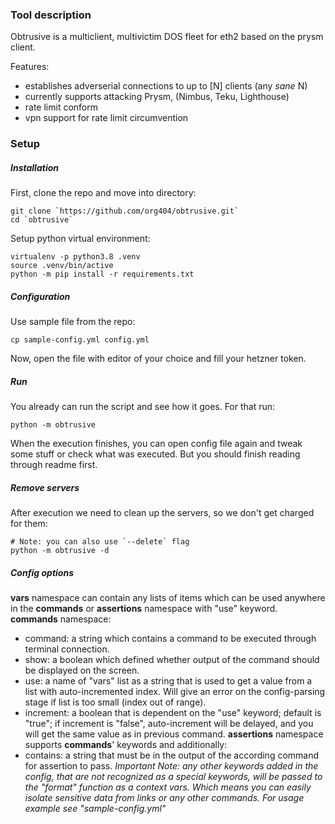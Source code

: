 ### Tool description
Obtrusive is a multiclient, multivictim DOS fleet for eth2 based on the prysm client.  
  
Features:
* establishes adverserial connections to up to [N] clients (any *sane* N)
* currently supports attacking Prysm, (Nimbus, Teku, Lighthouse)
* rate limit conform
* vpn support for rate limit circumvention

### Setup

##### Installation
First, clone the repo and move into directory:
```
git clone `https://github.com/org404/obtrusive.git`
cd `obtrusive`
```
Setup python virtual environment:
```
virtualenv -p python3.8 .venv
source .venv/bin/active
python -m pip install -r requirements.txt
```

##### Configuration
Use sample file from the repo:
```
cp sample-config.yml config.yml
```
Now, open the file with editor of your choice and fill your hetzner token.

##### Run
You already can run the script and see how it goes. For that run:
```
python -m obtrusive
```
When the execution finishes, you can open config file again and tweak some stuff or check what was executed.
But you should finish reading through readme first.

##### Remove servers
After execution we need to clean up the servers, so we don't get charged for them:
```
# Note: you can also use `--delete` flag
python -m obtrusive -d
```

##### Config options
**vars** namespace can contain any lists of items which can be used anywhere in the **commands** or **assertions** namespace with "use" keyword.  
**commands** namespace:
* command: a string which contains a command to be executed through terminal connection.
* show: a boolean which defined whether output of the command should be displayed on the screen.
* use: a name of "vars" list as a string that is used to get a value from a list with auto-incremented index. Will give an error on the config-parsing stage if list is too small (index out of range).
* increment: a boolean that is dependent on the "use" keyword; default is "true"; if increment is "false", auto-increment will be delayed, and you will get the same value as in previous command.
**assertions** namespace supports **commands**' keywords and additionally:
* contains: a string that must be in the output of the according command for assertion to pass.
*Important Note: any other keywords added in the config, that are not recognized as a special keywords, will be passed to the "format" function as a context vars. Which means you can easily isolate sensitive data from links or any other commands. For usage example see "sample-config.yml"*
